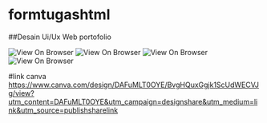 # formtugashtml
##Desain Ui/Ux Web portofolio

![View On Browser](https://postimg.cc/yDbmHNy3)
![View On Browser](https://postimg.cc/1nxD8YT9)
![View On Browser](https://postimg.cc/zbnKKFZT)
![View On Browser](https://postimg.cc/JyHb4Wp6)

#link canva
https://www.canva.com/design/DAFuMLT0OYE/BvgHQuxGgjk1ScUdWECVJg/view?utm_content=DAFuMLT0OYE&utm_campaign=designshare&utm_medium=link&utm_source=publishsharelink

